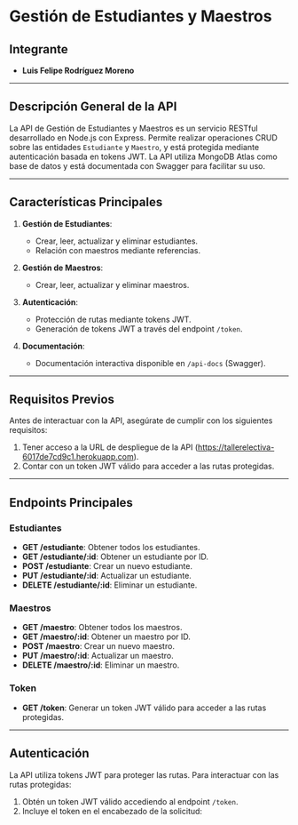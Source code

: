 # Gestión de Estudiantes y Maestros

## **Integrante**
- **Luis Felipe Rodríguez Moreno**

---

## **Descripción General de la API**
La API de Gestión de Estudiantes y Maestros es un servicio RESTful desarrollado en Node.js con Express. Permite realizar operaciones CRUD sobre las entidades `Estudiante` y `Maestro`, y está protegida mediante autenticación basada en tokens JWT. La API utiliza MongoDB Atlas como base de datos y está documentada con Swagger para facilitar su uso.

---

## **Características Principales**
1. **Gestión de Estudiantes**:
   - Crear, leer, actualizar y eliminar estudiantes.
   - Relación con maestros mediante referencias.

2. **Gestión de Maestros**:
   - Crear, leer, actualizar y eliminar maestros.

3. **Autenticación**:
   - Protección de rutas mediante tokens JWT.
   - Generación de tokens JWT a través del endpoint `/token`.

4. **Documentación**:
   - Documentación interactiva disponible en `/api-docs` (Swagger).

---

## **Requisitos Previos**
Antes de interactuar con la API, asegúrate de cumplir con los siguientes requisitos:
1. Tener acceso a la URL de despliegue de la API (https://tallerelectiva-6017de7cd9c1.herokuapp.com).
2. Contar con un token JWT válido para acceder a las rutas protegidas.

---

## **Endpoints Principales**

### **Estudiantes**
- **GET /estudiante**: Obtener todos los estudiantes.
- **GET /estudiante/:id**: Obtener un estudiante por ID.
- **POST /estudiante**: Crear un nuevo estudiante.
- **PUT /estudiante/:id**: Actualizar un estudiante.
- **DELETE /estudiante/:id**: Eliminar un estudiante.

### **Maestros**
- **GET /maestro**: Obtener todos los maestros.
- **GET /maestro/:id**: Obtener un maestro por ID.
- **POST /maestro**: Crear un nuevo maestro.
- **PUT /maestro/:id**: Actualizar un maestro.
- **DELETE /maestro/:id**: Eliminar un maestro.

### **Token**
- **GET /token**: Generar un token JWT válido para acceder a las rutas protegidas.

---

## **Autenticación**
La API utiliza tokens JWT para proteger las rutas. Para interactuar con las rutas protegidas:
1. Obtén un token JWT válido accediendo al endpoint `/token`.
2. Incluye el token en el encabezado de la solicitud:
